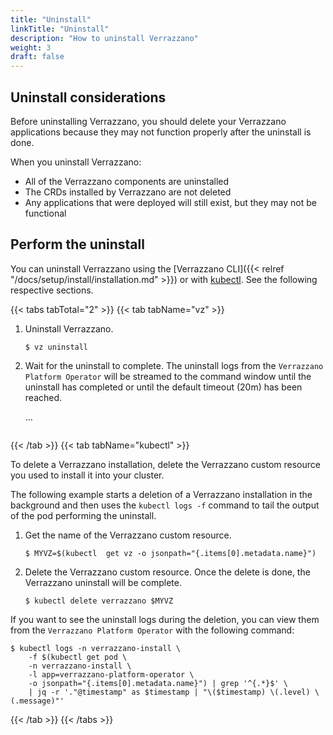 ```yaml
---
title: "Uninstall"
linkTitle: "Uninstall"
description: "How to uninstall Verrazzano"
weight: 3
draft: false
---
```


## Uninstall considerations
Before uninstalling Verrazzano, you should delete your Verrazzano applications because they may not function properly after the uninstall is done.

When you uninstall Verrazzano:
* All of the Verrazzano components are uninstalled
* The CRDs installed by Verrazzano are not deleted
* Any applications that were deployed will still exist, but they may not be functional

## Perform the uninstall

You can uninstall Verrazzano using the [Verrazzano CLI]({{< relref "/docs/setup/install/installation.md" >}}) or with [kubectl](https://kubernetes.io/docs/reference/kubectl/kubectl/).
See the following respective sections.

{{< tabs tabTotal="2" >}}
{{< tab tabName="vz" >}}
<br>

1. Uninstall Verrazzano.
    ```shell
    $ vz uninstall
    ```

2. Wait for the uninstall to complete.
   The uninstall logs from the `Verrazzano Platform Operator` will be streamed to the command window until the uninstall has completed or until the default timeout (20m) has been reached.

   ...
   ```
{{< /tab >}}
{{< tab tabName="kubectl" >}}
<br>

To delete a Verrazzano installation, delete the Verrazzano custom resource you used to
install it into your cluster.

The following example starts a deletion of a Verrazzano installation in the background and then
uses the `kubectl logs -f` command to tail the output of the pod performing the uninstall.

1. Get the name of the Verrazzano custom resource.

   ```shell
   $ MYVZ=$(kubectl  get vz -o jsonpath="{.items[0].metadata.name}")
   ```
2. Delete the Verrazzano custom resource.  Once the delete is done, the Verrazzano uninstall will be complete.

   ```shell
   $ kubectl delete verrazzano $MYVZ
   ```
If you want to see the uninstall logs during the deletion, you can view them from the `Verrazzano Platform Operator` with the following command:

```
$ kubectl logs -n verrazzano-install \
    -f $(kubectl get pod \
    -n verrazzano-install \
    -l app=verrazzano-platform-operator \
    -o jsonpath="{.items[0].metadata.name}") | grep '^{.*}$' \
    | jq -r '."@timestamp" as $timestamp | "\($timestamp) \(.level) \(.message)"'
```

{{< /tab >}}
{{< /tabs >}}
